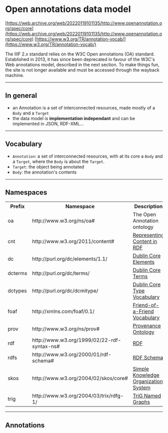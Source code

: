 # Open annotations data model

[https://web.archive.org/web/20220119101135/http://www.openannotation.org/spec/core](https://web.archive.org/web/20220119101135/http://www.openannotation.org/spec/core)
[https://www.w3.org/TR/annotation-vocab/](https://www.w3.org/TR/annotation-vocab/)


The IIIF 2.x standard relies on the W3C Open annotations (OA) standard. Established in 2013, it has since been deprecated in favour of the W3C's Web annotations model, described in the next section. To make things fun, the site is not longer available and must be accessed through the wayback machine.

---

## In general

- an Annotation is a set of interconnected resources, made mostly of a `Body` and a `Target`
- the data model is **implementation independant** and can be implemented in JSON, RDF-XML...

---

## Vocabulary

- `Annotation`: a set of interconnected resources, with at its core a `Body` and a `Target`, where the `Body` is about the `Target`.
- `Target`: the object being annotated
- `Body`: the annotation's contents

--- 

## Namespaces

<table>
<tbody><tr><th>Prefix</th><th>Namespace</th><th>Description</th></tr>
<tr><td>oa</td><td>http://www.w3.org/ns/oa#</td> <td>The Open Annotation ontology</td></tr>

<tr><td>cnt</td><td>http://www.w3.org/2011/content#</td><td><a href="https://web.archive.org/web/20220119101135/http://www.w3.org/TR/Content-in-RDF10/">Representing Content in RDF</a></td></tr>
<tr><td>dc</td><td>http://purl.org/dc/elements/1.1/</td><td><a href="https://web.archive.org/web/20220119101135/http://dublincore.org/documents/dces/">Dublin Core Elements</a></td></tr>
<tr><td>dcterms</td><td>http://purl.org/dc/terms/</td><td><a href="https://web.archive.org/web/20220119101135/http://dublincore.org/documents/dcmi-terms/">Dublin Core Terms</a></td></tr>
<tr><td>dctypes</td><td>http://purl.org/dc/dcmitype/</td><td><a href="https://web.archive.org/web/20220119101135/http://dublincore.org/documents/dcmi-type-vocabulary/">Dublin Core Type Vocabulary</a></td></tr>
<tr><td>foaf</td><td>http://xmlns.com/foaf/0.1/</td><td><a href="https://web.archive.org/web/20220119101135/http://xmlns.com/foaf/spec/">Friend-of-a-Friend Vocabulary</a></td></tr>
<tr><td>prov</td><td>http://www.w3.org/ns/prov#</td><td><a href="https://web.archive.org/web/20220119101135/http://www.w3.org/TR/prov-o/">Provenance Ontology</a></td></tr>
<tr><td>rdf</td><td>http://www.w3.org/1999/02/22-rdf-syntax-ns#</td><td><a href="https://web.archive.org/web/20220119101135/http://www.w3.org/TR/rdf-syntax-grammar/">RDF</a></td></tr>
<tr><td>rdfs</td><td>http://www.w3.org/2000/01/rdf-schema#</td><td><a href="https://web.archive.org/web/20220119101135/http://www.w3.org/TR/rdf-schema/">RDF Schema</a></td></tr>
<tr><td>skos</td><td>http://www.w3.org/2004/02/skos/core#</td><td><a href="https://web.archive.org/web/20220119101135/http://www.w3.org/TR/skos-reference/">Simple Knowledge Organization System</a></td></tr>
<tr><td>trig</td><td>http://www.w3.org/2004/03/trix/rdfg-1/</td><td><a href="https://web.archive.org/web/20220119101135/http://www.w3.org/2004/03/trix/">TriG Named Graphs</a></td></tr>

</tbody></table>

---

## Annotations
